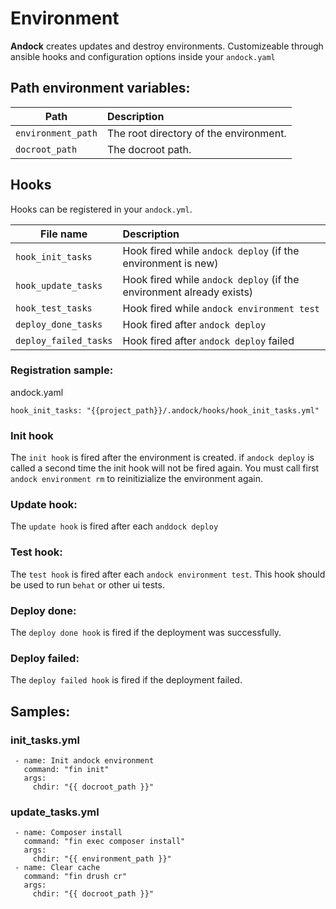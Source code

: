 # Environment 

<b>Andock</b> creates updates and destroy environments. Customizeable through ansible hooks and configuration options inside your `andock.yaml`

## Path environment variables:

| Path                     | Description |
|----------------------------|:------------|
| `environment_path`            | The root directory of the environment.
| `docroot_path`            | The docroot path.

## Hooks

Hooks can be registered in your `andock.yml`. 

| File name                  | Description |
|----------------------------|:------------|
| `hook_init_tasks`     | Hook fired while `andock deploy` (if the environment is new)|
| `hook_update_tasks`   | Hook fired while `andock deploy` (if the environment already exists)|
| `hook_test_tasks`     | Hook fired while `andock environment test`|
| `deploy_done_tasks`     | Hook fired after `andock deploy`|
| `deploy_failed_tasks`     | Hook fired after `andock deploy` failed|

### Registration sample:
andock.yaml
```
hook_init_tasks: "{{project_path}}/.andock/hooks/hook_init_tasks.yml"
```

### Init hook
The `init hook` is fired after the environment is created. if `andock deploy` is called a second time the init hook will not be fired again. You must call first `andock environment rm` to reinitizialize the environment again.  
### Update hook:
The `update hook` is fired after each `anddock deploy`
### Test hook:
The `test hook` is fired after each `andock environment test`. This hook should be used to run `behat` or other ui tests.

### Deploy done:
The `deploy done hook` is fired if the deployment was successfully. 

### Deploy failed:
The `deploy failed hook` is fired if the deployment failed. 

## Samples:
### init_tasks.yml
```
 - name: Init andock environment
   command: "fin init"
   args:
     chdir: "{{ docroot_path }}"
```
 
### update_tasks.yml
```
 - name: Composer install
   command: "fin exec composer install"
   args:
     chdir: "{{ environment_path }}"
 - name: Clear cache
   command: "fin drush cr"
   args:
     chdir: "{{ docroot_path }}"
```
